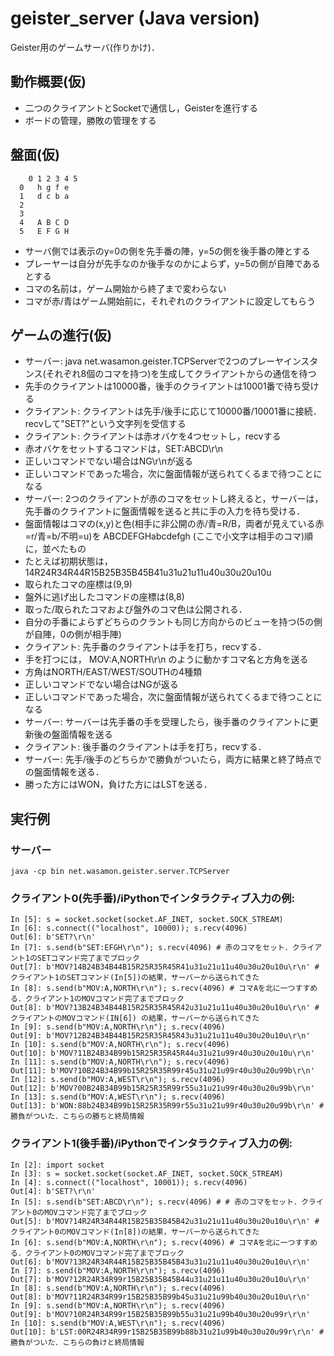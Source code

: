 # geister_server (Java version)

Geister用のゲームサーバ(作りかけ)．

## 動作概要(仮)
- 二つのクライアントとSocketで通信し，Geisterを進行する
- ボードの管理，勝敗の管理をする

## 盤面(仮)
        0 1 2 3 4 5
      0   h g f e
      1   d c b a
      2
      3
      4   A B C D
      5   E F G H
- サーバ側では表示のy=0の側を先手番の陣，y=5の側を後手番の陣とする
- プレーヤーは自分が先手なのか後手なのかによらず，y=5の側が自陣であるとする
- コマの名前は，ゲーム開始から終了まで変わらない
- コマが赤/青はゲーム開始前に，それぞれのクライアントに設定してもらう

## ゲームの進行(仮)
- サーバー: java net.wasamon.geister.TCPServerで2つのプレーヤインスタンス(それぞれ8個のコマを持つ)を生成してクライアントからの通信を待つ
 - 先手のクライアントは10000番，後手のクライアントは10001番で待ち受ける
- クライアント: クライアントは先手/後手に応じて10000番/10001番に接続．recvして"SET?"という文字列を受信する
- クライアント: クライアントは赤オバケを4つセットし，recvする
 - 赤オバケをセットするコマンドは，SET:ABCD\r\n
 - 正しいコマンドでない場合はNG\r\nが返る
 - 正しいコマンドであった場合，次に盤面情報が送られてくるまで待つことになる
- サーバー: 2つのクライアントが赤のコマをセットし終えると，サーバーは，先手番のクライアントに盤面情報を送ると共に手の入力を待ち受ける．
 - 盤面情報はコマの(x,y)と色(相手に非公開の赤/青=R/B，両者が見えている赤=r/青=b/不明=u)を ABCDEFGHabcdefgh (ここで小文字は相手のコマ)順に，並べたもの
 - たとえば初期状態は，14R24R34R44R15B25B35B45B41u31u21u11u40u30u20u10u
 - 取られたコマの座標は(9,9)
 - 盤外に逃げ出したコマンドの座標は(8,8)
 - 取った/取られたコマおよび盤外のコマ色は公開される．
 - 自分の手番によらずどちらのクラントも同じ方向からのビューを持つ(5の側が自陣，0の側が相手陣)
- クライアント: 先手番のクライアントは手を打ち，recvする．
 - 手を打つには， MOV:A,NORTH\r\n のように動かすコマ名と方角を送る
 - 方角はNORTH/EAST/WEST/SOUTHの4種類
 - 正しいコマンドでない場合はNGが返る
 - 正しいコマンドであった場合，次に盤面情報が送られてくるまで待つことになる
- サーバー: サーバーは先手番の手を受理したら，後手番のクライアントに更新後の盤面情報を送る
- クライアント: 後手番のクライアントは手を打ち，recvする．
- サーバー: 先手/後手のどちらかで勝負がついたら，両方に結果と終了時点での盤面情報を送る．
 - 勝った方にはWON，負けた方にはLSTを送る．

## 実行例
### サーバー
    java -cp bin net.wasamon.geister.server.TCPServer

### クライアント0(先手番)/iPythonでインタラクティブ入力の例:
    In [5]: s = socket.socket(socket.AF_INET, socket.SOCK_STREAM)
    In [6]: s.connect(("localhost", 10000)); s.recv(4096)
    Out[6]: b'SET?\r\n'
    In [7]: s.send(b"SET:EFGH\r\n"); s.recv(4096) # 赤のコマをセット．クライアント1のSETコマンド完了までブロック
    Out[7]: b'MOV?14B24B34B44B15R25R35R45R41u31u21u11u40u30u20u10u\r\n' # クライアント1のSETコマンド(In[5])の結果，サーバーから送られてきた
    In [8]: s.send(b"MOV:A,NORTH\r\n"); s.recv(4096) # コマAを北に一つすすめる．クライアント1のMOVコマンド完了までブロック
    Out[8]: b'MOV?13B24B34B44B15R25R35R45R42u31u21u11u40u30u20u10u\r\n' # クライアントのMOVコマンド(IN[6]) の結果，サーバーから送られてきた
    In [9]: s.send(b"MOV:A,NORTH\r\n"); s.recv(4096)
    Out[9]: b'MOV?12B24B34B44B15R25R35R45R43u31u21u11u40u30u20u10u\r\n'
    In [10]: s.send(b"MOV:A,NORTH\r\n"); s.recv(4096)
    Out[10]: b'MOV?11B24B34B99b15R25R35R45R44u31u21u99r40u30u20u10u\r\n'
    In [11]: s.send(b"MOV:A,NORTH\r\n"); s.recv(4096)
    Out[11]: b'MOV?10B24B34B99b15R25R35R99r45u31u21u99r40u30u20u99b\r\n'
    In [12]: s.send(b"MOV:A,WEST\r\n"); s.recv(4096)
    Out[12]: b'MOV?00B24B34B99b15R25R35R99r55u31u21u99r40u30u20u99b\r\n'
    In [13]: s.send(b"MOV:A,WEST\r\n"); s.recv(4096)
    Out[13]: b'WON:88b24B34B99b15R25R35R99r55u31u21u99r40u30u20u99b\r\n' # 勝負がついた．こちらの勝ちと終局情報

### クライアント1(後手番)/iPythonでインタラクティブ入力の例:
    In [2]: import socket
    In [3]: s = socket.socket(socket.AF_INET, socket.SOCK_STREAM)
    In [4]: s.connect(("localhost", 10001)); s.recv(4096)
    Out[4]: b'SET?\r\n'
    In [5]: s.send(b"SET:ABCD\r\n"); s.recv(4096) # # 赤のコマをセット．クライアント0のMOVコマンド完了までブロック
    Out[5]: b'MOV?14R24R34R44R15B25B35B45B42u31u21u11u40u30u20u10u\r\n' # クライアント0のMOVコマンド(In[8])の結果，サーバーから送られてきた
    In [6]: s.send(b"MOV:A,NORTH\r\n"); s.recv(4096) # コマAを北に一つすすめる．クライアント0のMOVコマンド完了までブロック
    Out[6]: b'MOV?13R24R34R44R15B25B35B45B43u31u21u11u40u30u20u10u\r\n'
    In [7]: s.send(b"MOV:A,NORTH\r\n"); s.recv(4096)
    Out[7]: b'MOV?12R24R34R99r15B25B35B45B44u31u21u11u40u30u20u10u\r\n'
    In [8]: s.send(b"MOV:A,NORTH\r\n"); s.recv(4096)
    Out[8]: b'MOV?11R24R34R99r15B25B35B99b45u31u21u99b40u30u20u10u\r\n'
    In [9]: s.send(b"MOV:A,NORTH\r\n"); s.recv(4096)
    Out[9]: b'MOV?10R24R34R99r15B25B35B99b55u31u21u99b40u30u20u99r\r\n'
    In [10]: s.send(b"MOV:A,WEST\r\n"); s.recv(4096)
    Out[10]: b'LST:00R24R34R99r15B25B35B99b88b31u21u99b40u30u20u99r\r\n' # 勝負がついた．こちらの負けと終局情報
